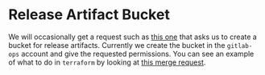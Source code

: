 # Release Artifact Bucket

We will occasionally get a request such as [this one](https://gitlab.com/gitlab-com/gl-infra/infrastructure/-/issues/10637)
that asks us to create a bucket for release artifacts. Currently we
create the bucket in the `gitlab-ops` account and give the requested
permissions. You can see an example of what to do in `terraform` by
looking at [this merge request](https://ops.gitlab.net/gitlab-com/gitlab-com-infrastructure/-/merge_requests/1996).
